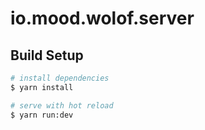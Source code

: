 # io.mood.wolof.server

## Build Setup

```bash
# install dependencies
$ yarn install

# serve with hot reload
$ yarn run:dev
```
